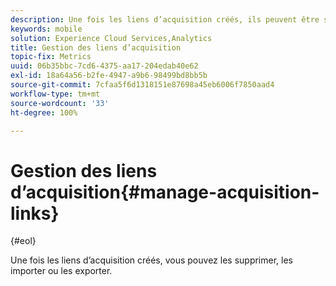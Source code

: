 ```yaml
---
description: Une fois les liens d’acquisition créés, ils peuvent être supprimés, importés ou exportés.
keywords: mobile
solution: Experience Cloud Services,Analytics
title: Gestion des liens d’acquisition
topic-fix: Metrics
uuid: 06b35bbc-7cd6-4375-aa17-204edab40e62
exl-id: 18a64a56-b2fe-4947-a9b6-98499bd8bb5b
source-git-commit: 7cfaa5f6d1318151e87698a45eb6006f7850aad4
workflow-type: tm+mt
source-wordcount: '33'
ht-degree: 100%

---
```


# Gestion des liens d’acquisition{#manage-acquisition-links}

{#eol}

Une fois les liens d’acquisition créés, vous pouvez les supprimer, les importer ou les exporter.
